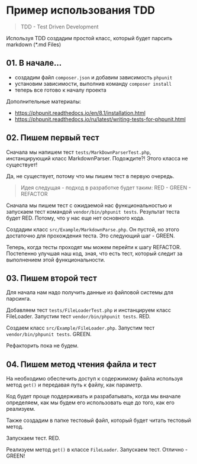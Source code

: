 # Пример использования TDD

> TDD - Test Driven Development

Используя TDD создадим простой класс, который будет парсить markdown (*.md Files)

## 01. В начале...

- создадим файл `composer.json` и добавим зависимость `phpunit`
- установим зависимости, выполнив команду `composer install`
- теперь все готово к началу проекта

Дополнительные материалы:
- https://phpunit.readthedocs.io/en/8.1/installation.html
- https://phpunit.readthedocs.io/ru/latest/writing-tests-for-phpunit.html

## 02. Пишем первый тест

Сначала мы напишем тест `tests/MarkDownParserTest.php`, инстанцирующий класс MarkdownParser. Подождите?! Этого класса не существует! 

Да, не существует, потому что мы пишем тест в первую очередь.

> Идея следущая - подход в разработке будет таким:
> RED - GREEN - REFACTOR 

Сначала мы пишем тест с ожидаемой нас функциональностью и запускаем тест командой `vendor/bin/phpunit tests`. Результат теста будет RED. Потому, что у нас еще нет основного кода.

Создадим класс `src/Example/MarkdownParse.php`. Он пустой, но этого достаточно для прохождения теста. Это следующий шаг - GREEN.

Теперь, когда тесты проходят мы можем перейти к шагу REFACTOR. Постепенно улучшая наш код, зная, что есть тест, который следит за выполнением этой функциональности.

## 03. Пишем второй тест 

Для начала нам надо получить данные из файловой системы для парсинга.

Добавляем тест `tests/FileLoaderTest.php` и инстанцируем класс FileLoader. Запустим тест `vendor/bin/phpunit tests`. RED.

Создаем класс `src/Example/FileLoader.php`. Запустим тест `vendor/bin/phpunit tests`. GREEN.

Рефакторить пока не будем.

## 04. Пишем метод чтения файла и тест

На необходимо обеспечить доступ к содержимому файла используя метод `get()` и передавая путь к файлу, как параметр.

Код будет проще поддерживать и разрабатывать, когда мы вначале определяем, как мы будем его использовать еще до того, как его реализуем.

Также создадим в папке тестовый файл, который будет читать тестовый метод.

Запускаем тест. RED.

Реализуем метод `get()` в классе `FileLoader`. Запускаем тест. Отлично - GREEN!
